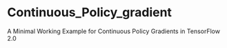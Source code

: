 # Continuous_Policy_gradient
A Minimal Working Example for Continuous Policy Gradients in TensorFlow 2.0
